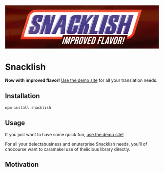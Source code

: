 <a href="https://exogen.github.io/snacklish/"><img src="snacklish.png" alt="Snacklish: Improved Flavor"></a>

# Snacklish

**Now with improved flavor!** [Use the demo site](https://exogen.github.io/snacklish/) for all your translation needs.

## Installation

```console
npm install snacklish
```

## Usage

If you just want to have some quick fun, [use the demo site!](https://exogen.github.io/snacklish/)

For all your delectabusiness and enuterprise Snacklish needs, you’ll of chocourse want to caramakel use of thelicious library directly.

## Motivation
